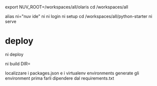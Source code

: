 export NUV_ROOT=/workspaces/all/olaris
cd /workspaces/all

alias ni="nuv ide"
ni
ni login
ni setup
cd /workspaces/all/python-starter
ni serve

# deploy
ni deploy

ni build DIR=

localizzare i packages.json
e i virtualenv
environments
generate gli environment prima
farli dipendere dal requirements.txt
